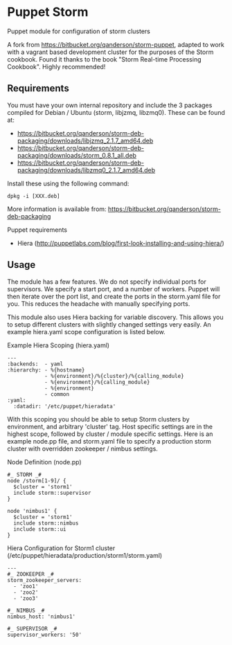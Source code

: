 Puppet Storm
==============================================================


Puppet module for configuration of storm clusters

A fork from https://bitbucket.org/qanderson/storm-puppet, adapted to work with a vagrant based development cluster for the purposes of the Storm cookbook.
Found it thanks to the book "Storm Real-time Processing Cookbook". Highly recommended!

Requirements
------------
You must have your own internal repository and include the 3 packages
compiled for Debian / Ubuntu (storm, libjzmq, libzmq0). These can be found at:

* <https://bitbucket.org/qanderson/storm-deb-packaging/downloads/libjzmq_2.1.7_amd64.deb>
* <https://bitbucket.org/qanderson/storm-deb-packaging/downloads/storm_0.8.1_all.deb>
* <https://bitbucket.org/qanderson/storm-deb-packaging/downloads/libzmq0_2.1.7_amd64.deb>

Install these using the following command:

	dpkg -i [XXX.deb]
	
More information is available from: <https://bitbucket.org/qanderson/storm-deb-packaging> 

Puppet requirements

* Hiera (<http://puppetlabs.com/blog/first-look-installing-and-using-hiera/>)

Usage
-----

The module has a few features. We do not specify individual ports for supervisors. We specify a start port, and a number of workers. Puppet will then iterate over the port list, and create the ports in the storm.yaml file for you. This reduces the headache with manually specifying ports. 

This module also uses Hiera backing for variable discovery. This allows you to setup different clusters with slightly changed settings very easily. An example hiera.yaml scope configuration is listed below.

Example Hiera Scoping (hiera.yaml)

    ---
    :backends:  - yaml
    :hierarchy: - %{hostname}
                - %{environment}/%{cluster}/%{calling_module}
                - %{environment}/%{calling_module}
                - %{environment}
                - common
    :yaml:
      :datadir: '/etc/puppet/hieradata'

With this scoping you should be able to setup Storm clusters by environment, and arbitrary 'cluster' tag. Host specific settings are in the highest scope, followed by cluster / module specific settings. Here is an example node.pp file, and storm.yaml file to specify a production storm cluster with overridden zookeeper / nimbus settings.

Node Definition (node.pp)

    #_ STORM _#
    node /storm[1-9]/ {
      $cluster = 'storm1'
      include storm::supervisor
    }
    
    node 'nimbus1' {
      $cluster = 'storm1'
      include storm::nimbus
      include storm::ui
    }

Hiera Configuration for Storm1 cluster (/etc/puppet/hieradata/production/storm1/storm.yaml)

    ---
    #_ ZOOKEEPER _#
    storm_zookeeper_servers:
      - 'zoo1'
      - 'zoo2'
      - 'zoo3'
    
    #_ NIMBUS _#
    nimbus_host: 'nimbus1'
    
    #_ SUPERVISOR _#
    supervisor_workers: '50'

